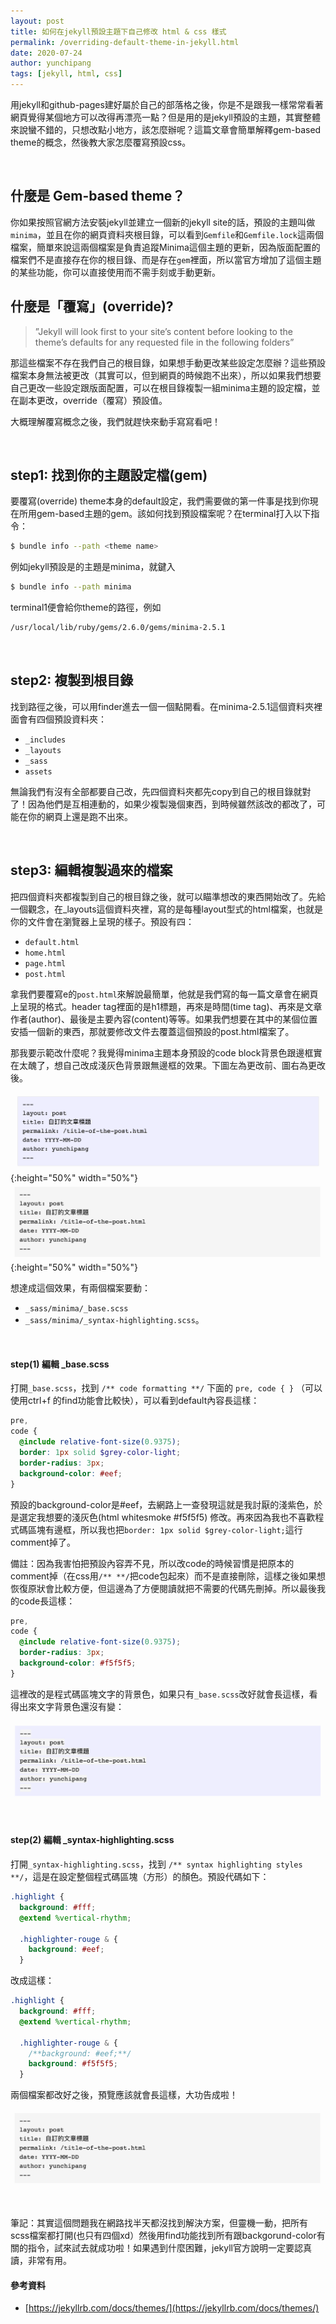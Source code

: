 ```yaml
---
layout: post
title: 如何在jekyll預設主題下自己修改 html & css 樣式
permalink: /overriding-default-theme-in-jekyll.html
date: 2020-07-24
author: yunchipang
tags: [jekyll, html, css]
---
```

用jekyll和github-pages建好屬於自己的部落格之後，你是不是跟我一樣常常看著網頁覺得某個地方可以改得再漂亮一點？但是用的是jekyll預設的主題，其實整體來說蠻不錯的，只想改點小地方，該怎麼辦呢？這篇文章會簡單解釋gem-based theme的概念，然後教大家怎麼覆寫預設css。

<br/>

## 什麼是 Gem-based theme？
你如果按照官網方法安裝jekyll並建立一個新的jekyll site的話，預設的主題叫做`minima`，並且在你的網頁資料夾根目錄，可以看到`Gemfile`和`Gemfile.lock`這兩個檔案，簡單來說這兩個檔案是負責追蹤Minima這個主題的更新，因為版面配置的檔案們不是直接存在你的根目錄、而是存在`gem`裡面，所以當官方增加了這個主題的某些功能，你可以直接使用而不需手刻或手動更新。

## 什麼是「覆寫」(override)?

>”Jekyll will look first to your site’s content before looking to the theme’s defaults for any requested file in the following folders”

那這些檔案不存在我們自己的根目錄，如果想手動更改某些設定怎麼辦？這些預設檔案本身無法被更改（其實可以，但到網頁的時候跑不出來），所以如果我們想要自己更改一些設定跟版面配置，可以在根目錄複製一組minima主題的設定檔，並在副本更改，override（覆寫）預設值。

大概理解覆寫概念之後，我們就趕快來動手寫寫看吧！

<br/>

## step1: 找到你的主題設定檔(gem)
要覆寫(override) theme本身的default設定，我們需要做的第一件事是找到你現在所用gem-based主題的gem。該如何找到預設檔案呢？在terminal打入以下指令：

```zsh
$ bundle info --path <theme name>
```

例如jekyll預設是的主題是minima，就鍵入

```zsh
$ bundle info --path minima
```

terminal1便會給你theme的路徑，例如

```zsh
/usr/local/lib/ruby/gems/2.6.0/gems/minima-2.5.1
```

<br/>

## step2: 複製到根目錄
找到路徑之後，可以用finder進去一個一個點開看。在minima-2.5.1這個資料夾裡面會有四個預設資料夾：

- `_includes`
- `_layouts`
- `_sass`
- `assets`

無論我們有沒有全部都要自己改，先四個資料夾都先copy到自己的根目錄就對了！因為他們是互相連動的，如果少複製幾個東西，到時候雖然該改的都改了，可能在你的網頁上還是跑不出來。

<br/>

## step3: 編輯複製過來的檔案
把四個資料夾都複製到自己的根目錄之後，就可以瞄準想改的東西開始改了。先給一個觀念，在_layouts這個資料夾裡，寫的是每種layout型式的html檔案，也就是你的文件會在瀏覽器上呈現的樣子。預設有四：

- `default.html`
- `home.html`
- `page.html`
- `post.html`

拿我們要覆寫e的`post.html`來解說最簡單，他就是我們寫的每一篇文章會在網頁上呈現的格式。header tag裡面的是h1標題，再來是時間(time tag)、再來是文章作者(author)、最後是主要內容(content)等等。如果我們想要在其中的某個位置安插一個新的東西，那就要修改文件去覆蓋這個預設的post.html檔案了。

那我要示範改什麼呢？我覺得minima主題本身預設的code block背景色跟邊框實在太醜了，想自己改成淺灰色背景跟無邊框的效果。下圖左為更改前、圖右為更改後。

![before editing](/assets/images/2020-07-24-code-block-1.png){:height="50%" width="50%"}![after editing](/assets/images/2020-07-24-code-block-3.png){:height="50%" width="50%"}

想達成這個效果，有兩個檔案要動：
- `_sass/minima/_base.scss`
- `_sass/minima/_syntax-highlighting.scss`。

<br/>

#### step(1) 編輯 _base.scss
打開`_base.scss`，找到 `/** code formatting **/` 下面的 `pre, code { }` （可以使用ctrl+f 的find功能會比較快），可以看到default內容長這樣：

```scss
pre,
code {
  @include relative-font-size(0.9375);
  border: 1px solid $grey-color-light;
  border-radius: 3px;
  background-color: #eef;
}
```

預設的background-color是#eef，去網路上一查發現這就是我討厭的淺紫色，於是選定我想要的淺灰色(html whitesmoke #f5f5f5) 修改。再來因為我也不喜歡程式碼區塊有邊框，所以我也把`border: 1px solid $grey-color-light;`這行comment掉了。

備註：因為我害怕把預設內容弄不見，所以改code的時候習慣是把原本的comment掉（在css用`/** **/`把code包起來）而不是直接刪除，這樣之後如果想恢復原狀會比較方便，但這邊為了方便閱讀就把不需要的代碼先刪掉。所以最後我的code長這樣：

```scss
pre,
code {
  @include relative-font-size(0.9375);
  border-radius: 3px;
  background-color: #f5f5f5;
}
```

這裡改的是程式碼區塊文字的背景色，如果只有`_base.scss`改好就會長這樣，看得出來文字背景色還沒有變：

![code block 2](/assets/images/2020-07-24-code-block-2.png)

<br/>

#### step(2) 編輯 _syntax-highlighting.scss
打開`_syntax-highlighting.scss`，找到 `/** syntax highlighting styles **/`，這是在設定整個程式碼區塊（方形）的顏色。預設代碼如下：

```scss
.highlight {
  background: #fff;
  @extend %vertical-rhythm;

  .highlighter-rouge & {
    background: #eef;
  }
```

改成這樣：

```scss
.highlight {
  background: #fff;
  @extend %vertical-rhythm;

  .highlighter-rouge & {
    /**background: #eef;**/
    background: #f5f5f5;
  }
```

兩個檔案都改好之後，預覽應該就會長這樣，大功告成啦！

![code block 3](/assets/images/2020-07-24-code-block-3.png)

<br/>

筆記：其實這個問題我在網路找半天都沒找到解決方案，但靈機一動，把所有scss檔案都打開(也只有四個xd）然後用find功能找到所有跟backgorund-color有關的指令，試來試去就成功啦！如果遇到什麼困難，jekyll官方說明一定要認真讀，非常有用。

#### 參考資料
- [https://jekyllrb.com/docs/themes/](https://jekyllrb.com/docs/themes/)

<br/>